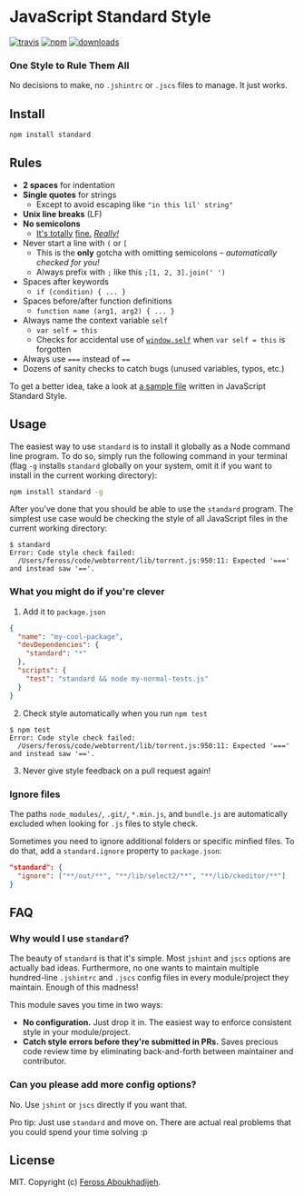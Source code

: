 # JavaScript Standard Style
[![travis][travis-image]][travis-url]
[![npm][npm-image]][npm-url]
[![downloads][downloads-image]][downloads-url]

[travis-image]: https://img.shields.io/travis/feross/standard.svg?style=flat
[travis-url]: https://travis-ci.org/feross/standard
[npm-image]: https://img.shields.io/npm/v/standard.svg?style=flat
[npm-url]: https://npmjs.org/package/standard
[downloads-image]: https://img.shields.io/npm/dm/standard.svg?style=flat
[downloads-url]: https://npmjs.org/package/standard

### One Style to Rule Them All

No decisions to make, no `.jshintrc` or `.jscs` files to manage. It just works.

## Install

```bash
npm install standard
```

## Rules

- **2 spaces** for indentation
- **Single quotes** for strings
  - Except to avoid escaping like `"in this lil' string"`
- **Unix line breaks** (LF)
- **No semicolons**
  - [It's totally][1] [fine.][2] *[Really!][3]*
- Never start a line with `(` or `[`
  - This is the **only** gotcha with omitting semicolons – *automatically checked for you!*
  - Always prefix with `;` like this `;[1, 2, 3].join(' ')`
- Spaces after keywords
  - `if (condition) { ... }`
- Spaces before/after function definitions
  - `function name (arg1, arg2) { ... }`
- Always name the context variable `self`
  - `var self = this`
  - Checks for accidental use of [`window.self`][4] when `var self = this` is forgotten
- Always use `===` instead of `==`
- Dozens of sanity checks to catch bugs (unused variables, typos, etc.)

[1]: http://blog.izs.me/post/2353458699/an-open-letter-to-javascript-leaders-regarding
[2]: http://inimino.org/~inimino/blog/javascript_semicolons
[3]: https://github.com/maxogden/messages/issues/18
[4]: https://developer.mozilla.org/en-US/docs/Web/API/Window.self

To get a better idea, take a look at
[a sample file](https://github.com/feross/bittorrent-dht/blob/master/client.js) written
in JavaScript Standard Style.

## Usage

The easiest way to use `standard` is to install it globally as a Node command line
program. To do so, simply run the following command in your terminal (flag `-g` installs
`standard` globally on your system, omit it if you want to install in the current working
directory):

```bash
npm install standard -g
```

After you've done that you should be able to use the `standard` program. The simplest use
case would be checking the style of all JavaScript files in the current working directory:

```
$ standard
Error: Code style check failed:
  /Users/feross/code/webtorrent/lib/torrent.js:950:11: Expected '===' and instead saw '=='.
```

### What you might do if you're clever

1. Add it to `package.json`

  ```json
  {
    "name": "my-cool-package",
    "devDependencies": {
      "standard": "*"
    },
    "scripts": {
      "test": "standard && node my-normal-tests.js"
    }
  }
  ```

2. Check style automatically when you run `npm test`

  ```
  $ npm test
  Error: Code style check failed:
    /Users/feross/code/webtorrent/lib/torrent.js:950:11: Expected '===' and instead saw '=='.
  ```

3. Never give style feedback on a pull request again!

### Ignore files

The paths `node_modules/`, `.git/`, `*.min.js`, and `bundle.js` are automatically excluded
when looking for `.js` files to style check.

Sometimes you need to ignore additional folders or specific minfied files. To do that, add
a `standard.ignore` property to `package.json`:

```json
"standard": {
  "ignore": ["**/out/**", "**/lib/select2/**", "**/lib/ckeditor/**"]
}
```

## FAQ

### Why would I use `standard`?

The beauty of `standard` is that it's simple. Most `jshint` and `jscs` options are
actually bad ideas. Furthermore, no one wants to maintain multiple hundred-line
`.jshintrc` and `.jscs` config files in every module/project they maintain. Enough of this
madness!

This module saves you time in two ways:

- **No configuration.** Just drop it in. The easiest way to enforce consistent style in
  your module/project.
- **Catch style errors before they're submitted in PRs.** Saves precious code review time
  by eliminating back-and-forth between maintainer and contributor.

### Can you please add more config options?

No. Use `jshint` or `jscs` directly if you want that.

Pro tip: Just use `standard` and move on. There are actual real problems that you could
spend your time solving :p

## License

MIT. Copyright (c) [Feross Aboukhadijeh](http://feross.org).
